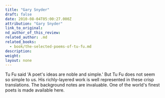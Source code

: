 ```yaml
---
title: "Gary Snyder"
draft: false
date: 2010-08-04T05:00:27.000Z
attribution: "Gary Snyder"
link_to_original:
nd_author_of_this_review:
related_author: .md
related_books:
  - book/the-selected-poems-of-tu-fu.md
description:
weight:
layout: none
---
```

Tu Fu said 'A poet's ideas are noble and simple.' But Tu Fu does not seem so simple to us. His richly-layered work is well represented in these crisp translations. The background notes are invaluable. One of the world's finest poets is made available here.

